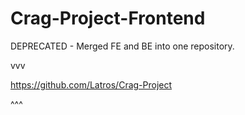 Crag-Project-Frontend
=====================

DEPRECATED - Merged FE and BE into one repository.

vvv

https://github.com/Latros/Crag-Project

^^^
